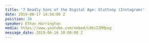 ```yaml
---
title: '7 Deadly Sins of the Digital Age: Gluttony (Instagram)'
date: 2019-06-17 14:54:00 Z
position: 34
speaker: Ethan Harrington
media: https://www.youtube.com/embed/L0biIZRMpug
message_date: 2019-06-16 10:00:00 Z
---
```


